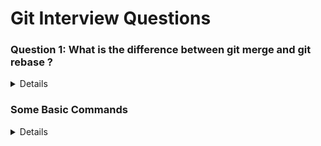 # Git Interview Questions 

### Question 1: What is the difference between git merge and git rebase ?
<details>

- Git Merge :-
1. git merge integrates changes from another branch into your current branch.
2. It creates a new commit that combines the histories of both branches.

- Git Rebase :-
1. Rebase takes the commits from one branch and applies them on top of another branch.
2. It rewrites the commit history.
3. It's useful for keeping a clean and linear history.


</details>


### Some Basic Commands 
<details>

Here are some essential Git commands that are commonly asked in a DevOps interview, along with simple explanations:

### 1. **git init**
   - **Explanation**: This command initializes a new Git repository in your current directory. It sets up all the necessary files and folders for Git to start tracking your project.

   **Example**: 
   ```bash
   git init
   ```

### 2. **git clone**
   - **Explanation**: This command is used to copy an existing Git repository from a remote location (like GitHub) to your local machine.

   **Example**:
   ```bash
   git clone https://github.com/username/repository.git
   ```

### 3. **git status**
   - **Explanation**: This command shows the current status of your repository. It lets you know which files have been modified, which are staged (ready to be committed), and which are untracked (not yet added to version control).

   **Example**:
   ```bash
   git status
   ```

### 4. **git add**
   - **Explanation**: This command adds changes (like modified or new files) to the staging area, so they can be committed. Think of it like preparing files for a snapshot.

   **Example**:
   ```bash
   git add filename.txt
   # or to add all files
   git add .
   ```

### 5. **git commit -m "message"**
   - **Explanation**: This command saves the changes from the staging area with a descriptive message, creating a "snapshot" in the project’s history.

   **Example**:
   ```bash
   git commit -m "Added feature X"
   ```

### 6. **git push**
   - **Explanation**: This command sends your local commits to a remote repository, like GitHub. It's like publishing your changes so others can see and access them.

   **Example**:
   ```bash
   git push origin main
   ```

### 7. **git pull**
   - **Explanation**: This command updates your local repository with the latest changes from a remote repository. It’s like downloading updates made by others.

   **Example**:
   ```bash
   git pull origin main
   ```

### 8. **git branch**
   - **Explanation**: This command shows all the branches in your repository. Branches are different versions of your project where you can work on separate features or fixes.

   **Example**:
   ```bash
   git branch
   ```

### 9. **git checkout -b branch_name**
   - **Explanation**: This creates a new branch and switches to it. It’s useful when you want to work on a new feature or bug fix without affecting the main project.

   **Example**:
   ```bash
   git checkout -b new-feature
   ```

### 10. **git merge**
   - **Explanation**: This command combines the changes from one branch into another. It’s typically used when you want to integrate the new features or fixes from your feature branch back into the main branch.

   **Example**:
   ```bash
   git merge new-feature
   ```

### 11. **git log**
   - **Explanation**: This command shows the commit history of the repository. It lists all the commits made, including who made them and when.

   **Example**:
   ```bash
   git log
   ```

### 12. **git reset**
   - **Explanation**: This command undoes changes. It can be used to unstage changes or even to undo commits.

   **Example**:
   ```bash
   git reset HEAD filename.txt
   ```

### 13. **git stash**
   - **Explanation**: This command temporarily saves changes that you aren’t ready to commit yet. It’s like putting your changes in a “safe place” while you work on something else.

   **Example**:
   ```bash
   git stash
   ```

### 14. **git fetch**
   - **Explanation**: This command retrieves the latest changes from the remote repository but does not merge them into your working directory.

   **Example**:
   ```bash
   git fetch origin
   ```

### 15. **git diff**
   - **Explanation**: This command shows the differences between your working directory and the latest commit or between commits. It helps you review changes before staging or committing them.

   **Example**:
   ```bash
   git diff
   ```

These commands are essential for managing code versions, collaborating with others, and ensuring smooth project development. Having a strong understanding of Git will help you in a DevOps role!
</details>
